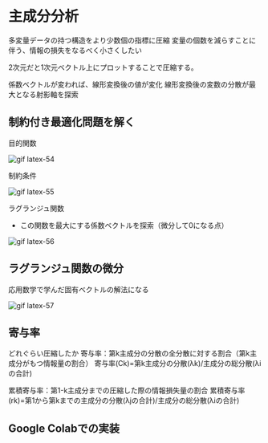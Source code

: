 # 主成分分析
多変量データの持つ構造をより少数個の指標に圧縮
変量の個数を減らすことに伴う、情報の損失をなるべく小さくしたい

2次元だと1次元ベクトル上にプロットすることで圧縮する。

係数ベクトルが変われば、線形変換後の値が変化
線形変換後の変数の分散が最大となる射影軸を探索

## 制約付き最適化問題を解く

目的関数

![gif latex-54](https://user-images.githubusercontent.com/85814165/138611614-169b763d-f930-401e-a2ce-371147579576.gif)

制約条件

![gif latex-55](https://user-images.githubusercontent.com/85814165/138611664-01d200e0-3d4f-4634-946d-c8703d01ec72.gif)

ラグランジュ関数
- この関数を最大にする係数ベクトルを探索（微分して0になる点）

![gif latex-56](https://user-images.githubusercontent.com/85814165/138611709-808c44ef-3215-46eb-b320-5692a7f9ef8e.gif)

## ラグランジュ関数の微分
応用数学で学んだ固有ベクトルの解法になる

![gif latex-57](https://user-images.githubusercontent.com/85814165/138611819-5698d848-6d06-4e42-90c9-bd58dd647f1e.gif)

## 寄与率
どれぐらい圧縮したか
寄与率：第k主成分の分散の全分散に対する割合（第k主成分がもつ情報量の割合）
寄与率(Ck)=第k主成分の分散(λk)/主成分の総分散(λiの合計)

累積寄与率：第1-k主成分までの圧縮した際の情報損失量の割合
累積寄与率(rk)=第1から第kまでの主成分の分散(λjの合計)/主成分の総分散(λiの合計)

## Google Colabでの実装
